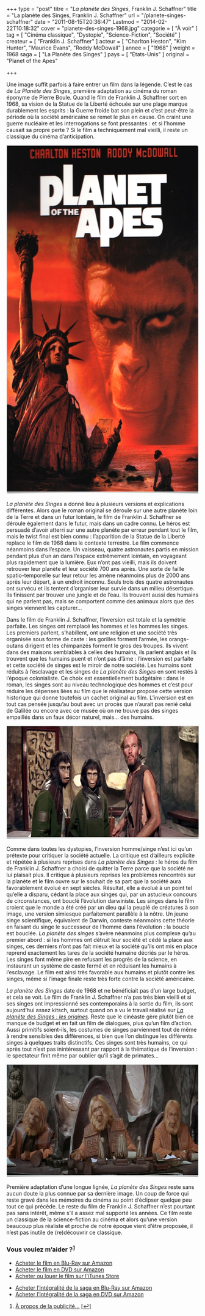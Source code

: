 +++
type = "post"
titre = "<em>La planète des Singes</em>, Franklin J. Schaffner"
title = "La planète des Singes, Franklin J. Schaffner"
url = "/planete-singes-schaffner"
date = "2011-08-15T20:36:47"
Lastmod = "2014-02-22T10:18:32"
cover = "planete-des-singes-1968.jpg"
categorie = [ "À voir" ]
tag = [ "Cinéma classique", "Dystopie", "Science-Fiction", "Société" ]
createur = [ "Franklin J. Schaffner" ]
acteur = [ "Charlton Heston", "Kim Hunter", "Maurice Evans", "Roddy McDowall" ]
annee = [ "1968" ]
weight = 1968
saga = [ "La Planète des Singes" ]
pays = [ "États-Unis" ]
original = "Planet of the Apes"

+++

<p>Une image suffit parfois à faire entrer un film dans la légende. C&rsquo;est le cas de <em>La Planète des Singes</em>, première adaptation au cinéma du roman éponyme de Pierre Boule. Quand le film de Franklin J. Schaffner sort en 1968, sa vision de la Statue de la Liberté échouée sur une plage marque durablement les esprits : la Guerre froide bat son plein et c&rsquo;est peut-être la période où la société américaine se remet le plus en cause. On craint une guerre nucléaire et les interrogations se font pressantes : et si l&rsquo;homme causait sa propre perte ? Si le film a techniquement mal vieilli, il reste un classique du cinéma d&rsquo;anticipation.</p>
<div style="text-align: center;"><a href="http://www.allocine.fr/film/fichefilm_gen_cfilm=12791.html"><img class="aligncenter" style="border-style: initial; border-color: initial; border-width: 0px;" src="planet-apes-schaffner.jpg" alt="Planet apes schaffner" width="690" height="914" border="0" /></a></div>
<p><em>La planète des Singes</em> a donné lieu à plusieurs versions et explications différentes. Alors que le roman original se déroule sur une autre planète loin de la Terre et dans un futur lointain, le film de Franklin J. Schaffner se déroule également dans le futur, mais dans un cadre connu. Le héros est persuadé d&rsquo;avoir atterri sur une autre planète par erreur pendant tout le film, mais le twist final est bien connu : l&rsquo;apparition de la Statue de la Liberté replace le film de 1968 dans le contexte terrestre. Le film commence néanmoins dans l&rsquo;espace. Un vaisseau, quatre astronautes partis en mission pendant plus d&rsquo;un an dans l&rsquo;espace extrêmement lointain, en voyageant plus rapidement que la lumière. Eux n&rsquo;ont pas vieilli, mais ils doivent retrouver leur planète et leur société 700 ans après. Une sorte de faille spatio-temporelle sur leur retour les amène néanmoins plus de 2000 ans après leur départ, à un endroit inconnu. Seuls trois des quatre astronautes ont survécu et ils tentent d&rsquo;organiser leur survie dans un milieu désertique. Ils finissent par trouver une jungle et de l&rsquo;eau. Ils trouvent aussi des humains qui ne parlent pas, mais se comportent comme des animaux alors que des singes viennent les capturer…</p>
<p>Dans le film de Franklin J. Schaffner, l&rsquo;inversion est totale et la symétrie parfaite. Les singes ont remplacé les hommes et les hommes les singes. Les premiers parlent, s&rsquo;habillent, ont une religion et une société très organisée sous forme de caste : les gorilles forment l&rsquo;armée, les orangs-outans dirigent et les chimpanzés forment le gros des troupes. Ils vivent dans des maisons semblables à celles des humains, ils parlent anglais et ils trouvent que les humains puent et n&rsquo;ont pas d&rsquo;âme : l&rsquo;inversion est parfaite et cette société de singes est le miroir de notre société. Les humains sont réduits à l&rsquo;esclavage et les singes de <em>La planète des Singes</em> en sont restés à l&rsquo;époque colonialiste. Ce choix est essentiellement budgétaire : dans le roman, les singes sont au niveau technologique des hommes et c&rsquo;est pour réduire les dépenses liées au film que le réalisateur propose cette version historique qui donne toutefois un cachet original au film. L&rsquo;inversion est en tout cas pensée jusqu&rsquo;au bout avec un procès que n&rsquo;aurait pas renié celui de Galilée ou encore avec ce musée où on ne trouve pas des singes empaillés dans un faux décor naturel, mais… des humains.</p>
<div style="text-align: center;"><img class="aligncenter" style="border-style: initial; border-color: initial; border-width: 0px;" src="Schaffner-planet-of-the-apes.jpg" alt="Schaffner planet of the apes" width="690" height="297" border="0" /></div>
<p>Comme dans toutes les dystopies, l&rsquo;inversion homme/singe n&rsquo;est ici qu&rsquo;un prétexte pour critiquer la société actuelle. La critique est d&rsquo;ailleurs explicite et répétée à plusieurs reprises dans <em>La planète des Singes</em> : le héros du film de Franklin J. Schaffner a choisi de quitter la Terre parce que la société ne lui plaisait plus. Il critique à plusieurs reprises les problèmes rencontrés sur la planète et le film ouvre sur le souhait de sa part que la société aura favorablement évolué en sept siècles. Résultat, elle a évolué à un point tel qu&rsquo;elle a disparu, cédant la place aux singes qui, par un astucieux concours de circonstances, ont bouclé l&rsquo;évolution darwiniste. Les singes dans le film croient que le monde a été créé par un dieu qui la peuplé de créatures à son image, une version simiesque parfaitement parallèle à la nôtre. Un jeune singe scientifique, équivalent de Darwin, conteste néanmoins cette théorie en faisant du singe le successeur de l&rsquo;homme dans l&rsquo;évolution : la boucle est bouclée. <em>La planète des singes</em> s&rsquo;avère néanmoins plus complexe qu&rsquo;au premier abord : si les hommes ont détruit leur société et cédé la place aux singes, ces derniers n&rsquo;ont pas fait mieux et la société qu&rsquo;ils ont mis en place reprend exactement les tares de la société humaine décriés par le héros. Les singes font même pire en refusant les progrès de la science, en instaurant un système de caste fermé et en réduisant les humains à l&rsquo;esclavage. Le film est ainsi très favorable aux humains et plutôt contre les singes, même si l&rsquo;image finale reste très forte contre la société américaine.</p>
<p><em>La planète des Singes</em> date de 1968 et ne bénéficiait pas d&rsquo;un large budget, et cela se voit. Le film de Franklin J. Schaffner n&rsquo;a pas très bien vieilli et si ses singes ont impressionné ses contemporains à la sortie du film, ils sont aujourd&rsquo;hui assez kitsch, surtout quand on a vu le travail réalisé sur <em><a href="http://voiretmanger.fr/2011/08/14/planete-singes-origines-wyatt/">La planète des Singes : les origines</a></em>. Reste que le cinéaste gère plutôt bien ce manque de budget et en fait un film de dialogues, plus qu&rsquo;un film d&rsquo;action. Aussi primitifs soient-ils, les costumes de singes parviennent tout de même à rendre sensibles des différences, si bien que l&rsquo;on distingue les différents singes à quelques traits distinctifs. Ces singes sont très humains, ce qui après tout n&rsquo;est pas inintéressant par rapport à la thématique de l&rsquo;inversion : le spectateur finit même par oublier qu&rsquo;il s&rsquo;agit de primates…</p>
<div style="text-align: center;"><img class="aligncenter" style="border-style: initial; border-color: initial; border-width: 0px;" src="the-planet-of-the-apes-schaffner.jpg" alt="The planet of the apes schaffner" width="690" height="296" border="0" /></div>
<p>Première adaptation d&rsquo;une longue lignée, <em>La planète des Singes</em> reste sans aucun doute la plus connue par sa dernière image. Un coup de force qui reste gravé dans les mémoires du cinéma au point d&rsquo;éclipser quelque peu tout ce qui précède. Le reste du film de Franklin J. Schaffner n&rsquo;est pourtant pas sans intérêt, même s&rsquo;il a assez mal supporté les années. Ce film reste un classique de la science-fiction au cinéma et alors qu&rsquo;une version beaucoup plus réaliste et proche de notre époque vient d&rsquo;être proposée, il n&rsquo;est pas inutile de (re)découvrir ce classique.</p>
<div class="amazon">
<h3>Vous voulez m&rsquo;aider ?<sup><a href="#footnote_0_5031" id="identifier_0_5031" class="footnote-link footnote-identifier-link" title="&Agrave; propos de la publicit&eacute;&hellip;">1</a></sup></h3>
<ul>
<li><a href="http://www.amazon.fr/gp/product/B003Z421W8/ref=as_li_ss_tl?ie=UTF8&#038;tag=leblogdenic07-21&#038;linkCode=as2&#038;camp=1642&#038;creative=19458&#038;creativeASIN=B003Z421W8">Acheter le film en Blu-Ray sur Amazon</a></li>
<li><a href="http://www.amazon.fr/gp/product/B000LMPIAE/ref=as_li_ss_tl?ie=UTF8&#038;tag=leblogdenic07-21&#038;linkCode=as2&#038;camp=1642&#038;creative=19458&#038;creativeASIN=B000LMPIAE">Acheter le film en DVD sur Amazon</a></li>
<li><a href="https://itunes.apple.com/fr/movie/la-planete-des-singes/id453157136">Acheter ou louer le film sur l&rsquo;iTunes Store</a></li>
</ul>
<ul>
<li><a href="http://www.amazon.fr/gp/product/B005MON9WU/ref=as_li_ss_tl?ie=UTF8&#038;tag=leblogdenic07-21&#038;linkCode=as2&#038;camp=1642&#038;creative=19458&#038;creativeASIN=B005MON9WU">Acheter l&rsquo;intégralité de la saga en Blu-Ray sur Amazon</a></li>
<li><a href="http://www.amazon.fr/gp/product/B005MON9ZW/ref=as_li_ss_tl?ie=UTF8&#038;tag=leblogdenic07-21&#038;linkCode=as2&#038;camp=1642&#038;creative=19458&#038;creativeASIN=B005MON9ZW">Acheter l&rsquo;intégralité de la saga en DVD sur Amazon</a></li>
</ul>
</div>
<ol class="footnotes"><li id="footnote_0_5031" class="footnote"><a href="http://nicolinux.fr/soutien/">À propos de la publicité…</a> [<a href="#identifier_0_5031" class="footnote-link footnote-back-link">&#8617;</a>]</li></ol>

